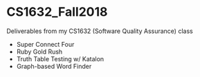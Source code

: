 # CS1632_Fall2018
Deliverables from my CS1632 (Software Quality Assurance) class
* Super Connect Four
* Ruby Gold Rush
* Truth Table Testing w/ Katalon
* Graph-based Word Finder 
